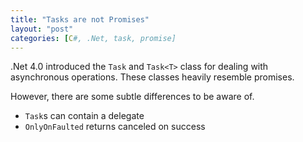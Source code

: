 ```yaml
---
title: "Tasks are not Promises"
layout: "post"
categories: [C#, .Net, task, promise]
---
```


.Net 4.0 introduced the `Task` and `Task<T>` class for dealing with asynchronous operations.  These classes heavily resemble promises.

However, there are some subtle differences to be aware of.

 - `Task`s can contain a delegate
 - `OnlyOnFaulted` returns canceled on success